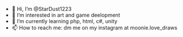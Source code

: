 - 👋 Hi, I’m @StarDust1223
- 👀 I’m interested in art and game deelopment
- 🌱 I’m currently learning php, html, c#, unity
- 📫 How to reach me: dm me on my instagram at moonie.love_draws

<!---
StarDust1223/StarDust1223 is a ✨ special ✨ repository because its `README.md` (this file) appears on your GitHub profile.
You can click the Preview link to take a look at your changes.
--->
